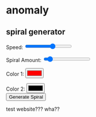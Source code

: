 <head>
	<link rel="stylesheet" href="mainsite.css">
	<script src="gif.js?v=3"></script>
	<script src="spiral.js"></script>
</head>
 
<body>
  <h1>anomaly</h1>
  <h2>spiral generator</h2>
  <label for="slider1">Speed:</label>
  <input type="range" id="slider1" min="-1" max="1" value="0.2" step="0.1">
  <br>

  <label for="slider2">Spiral Amount:</label>
  <input type="range" id="slider2" min="2" max="24" value="4">
  <br>

  <label for="colorPicker1">Color 1:</label>
  <input type="color" id="colorPicker1" value="#ff0000">
  <br>

  <label for="colorPicker2">Color 2:</label>
  <input type="color" id="colorPicker2" value="#000000">
  <br>
  <button onclick="genSpiral()">Generate Spiral</button>
  <div id="imageContainer"></div>
  <p> test website??? wha?? </p>
</body>

<script>

	const url = "https://stimulatingcomplexdirectories-json-store-1--coder100.repl.co/db/a961b31c-6e2f-498a-93bc-8038431205ee";
	async function getDb(offset="") {
	    return await fetch(url+offset, {
	      method: "GET"
	    }).then(n => n.text());
	  }

	function getData(id) {
		(async () => {
		  db = await getDb("/"+id);
		  console.log(db["test"]);
		  return db;
		})();
		return {};
	}

	function postData(id, data) {
		(async () => {
		  await fetch(url+"/"+id, {
		    method: "POST",
		    headers: {
		      "Content-Type": "application/json"
		    },
		    body: JSON.stringify(data)
		  });
		})();
	}

	//Where the real code begins
	
    const slider1 = document.getElementById('slider1');
    const colorPicker1 = document.getElementById('colorPicker1');
    const slider2 = document.getElementById('slider2');
    const colorPicker2 = document.getElementById('colorPicker2');

	function genSpiral() {
		generateRandomNoise(slider1.value,slider2.value,colorPicker1.value,colorPicker2.value);
	}
	
  document.addEventListener('DOMContentLoaded', function () {
    // Find the div with the class 'wrapper'
    var wrapperDiv = document.querySelector('.wrapper');

    // Check if the wrapperDiv is found
    if (wrapperDiv) {
        // Find and remove the header element within the wrapper
        var headerElement = wrapperDiv.querySelector('header');
        if (headerElement) {
            headerElement.remove();
        }

        // Find and remove the footer element within the wrapper
        var footerElement = wrapperDiv.querySelector('footer');
        if (footerElement) {
            footerElement.remove();
        }
    }
});
  
</script>
